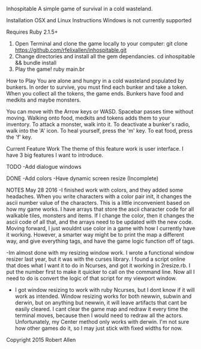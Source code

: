 Inhospitable
A simple game of survival in a cold wasteland.

Installation
OSX and Linux Instructions
Windows is not currently supported

Requires Ruby 2.1.5+

1. Open Terminal and clone the game locally to your computer:
git clone https://github.com/rfelixallen/inhospitable.git
2. Change directories and install all the gem dependancies.
cd inhospitable && bundle install
3. Play the game!
ruby main.br

How to Play
You are alone and hungry in a cold wasteland populated by bunkers. In order to survive, you must find each bunker and take a token. When you collect all the tokens, the game ends. Bunkers have food and medkits and maybe monsters.

You can move with the Arrow keys or WASD. Spacebar passes time without moving.
Walking onto food, medkits and tokens adds them to your inventory.
To attack a monster, walk into it. 
To deactivate a bunker's radio, walk into the 'A' icon.
To heal yourself, press the 'm' key.
To eat food, press the 'f' key.

Current Feature Work
The theme of this feature work is user interface. I have 3 big features I want to introduce.

TODO
-Add dialogue windows

DONE
-Add colors
-Have dynamic screen resize (Incomplete)

NOTES
May 28 2016
-I finished work with colors, and they added some headaches. When you write characters with a color pair init, it changes the ascii number value of the characters. This is a little inconvenient based on how my game works. I have arrays that store the ascii character code for all walkable tiles, monsters and items. If I change the color, then it changes the ascii code of all that, and the arrays need to be updated with the new code. Moving forward, I just wouldnt use color in a game with how I currently have it working. However, a smarter way might be to print the map a different way, and give everything tags, and have the game logic function off of tags.

-Im almost done with my resizing window work. I wrote a functional window resizer last year, but it was with the curses library. I found a script online that does what I want it to do in Ncurses, and got it working in 2resize.rb. I put the number first to make it quicker to call on the command line. Now all I need to do is convert the logic of that script for my viewport window.

- I got window resizing to work with ruby Ncurses, but I dont know if it will work as intended. Window resizing works for both newwin, subwin and derwin, but on anything but newwin, it will leave artifacts that cant be easily cleared. I cant clear the game map and redraw it every time the terminal moves, because then I would need to redraw all the actors. Unfortunately, my Center method only works with derwin. I'm not sure how other games do it, so I may just stick with fixed widths for now.

Copyright 2015 Robert Allen